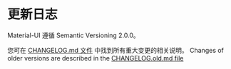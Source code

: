 # 更新日志

<p class="description">Material-UI 遵循 Semantic Versioning 2.0.0。</p>

您可在 [CHANGELOG.md 文件](https://github.com/mui/material-ui/blob/HEAD/CHANGELOG.md) 中找到所有重大变更的相关说明。 Changes of older versions are described in the [CHANGELOG.old.md file](https://github.com/mui/material-ui/blob/HEAD/CHANGELOG.old.md)
